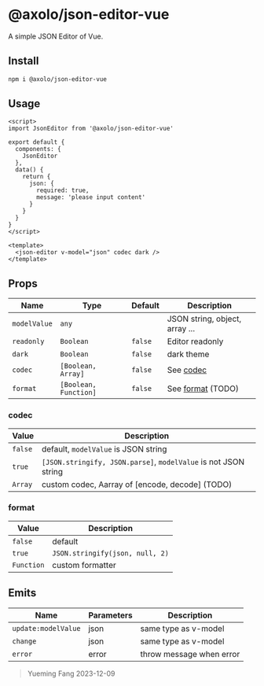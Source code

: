 # @axolo/json-editor-vue

A simple JSON Editor of Vue.

## Install

```bash
npm i @axolo/json-editor-vue
```

## Usage

```vue
<script>
import JsonEditor from '@axolo/json-editor-vue'

export default {
  components: {
    JsonEditor
  },
  data() {
    return {
      json: {
        required: true,
        message: 'please input content'
      }
    }
  }
}
</script>

<template>
  <json-editor v-model="json" codec dark />
</template>
```

## Props

|     Name     |         Type          | Default |          Description           |
| ------------ | --------------------- | ------- | ------------------------------ |
| `modelValue` | `any`                 |         | JSON string, object, array ... |
| `readonly`   | `Boolean`             | `false` | Editor readonly                |
| `dark`       | `Boolean`             | `false` | dark theme                     |
| `codec`      | `[Boolean, Array]`    | `false` | See [codec](#codec)            |
| `format`     | `[Boolean, Function]` | `false` | See [format](#format) (TODO)   |

### codec

|  Value  |                           Description                           |
| ------- | --------------------------------------------------------------- |
| `false` | default, `modelValue` is JSON string                            |
| `true`  | `[JSON.stringify, JSON.parse]`, `modelValue` is not JSON string |
| `Array` |  custom codec, Aarray of [encode, decode] (TODO)                |

### format

|   Value    |           Description           |
| ---------- | ------------------------------- |
| `false`    | default                         |
| `true`     | `JSON.stringify(json, null, 2)` |
| `Function` | custom formatter                |

## Emits

|        Name         | Parameters |       Description        |
| ------------------- | ---------- | ------------------------ |
| `update:modelValue` | json       | same type as v-model     |
| `change`            | json       | same type as v-model     |
| `error`             | error      | throw message when error |

> Yueming Fang
> 2023-12-09
